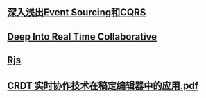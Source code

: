 ## [深入浅出Event Sourcing和CQRS](https://www.imooc.com/article/40858)

## [Deep Into Real Time Collaborative](https://www.tag1consulting.com/blog/deep-dive-real-time-collaborative-editing-solutions-tagteamtalk-001-0)

## [Rjs](https://www.jianshu.com/p/879d87b6bde1)

## [CRDT 实时协作技术在稿定编辑器中的应用.pdf](https://max.book118.com/html/2022/0117/7141062130004063.shtm)